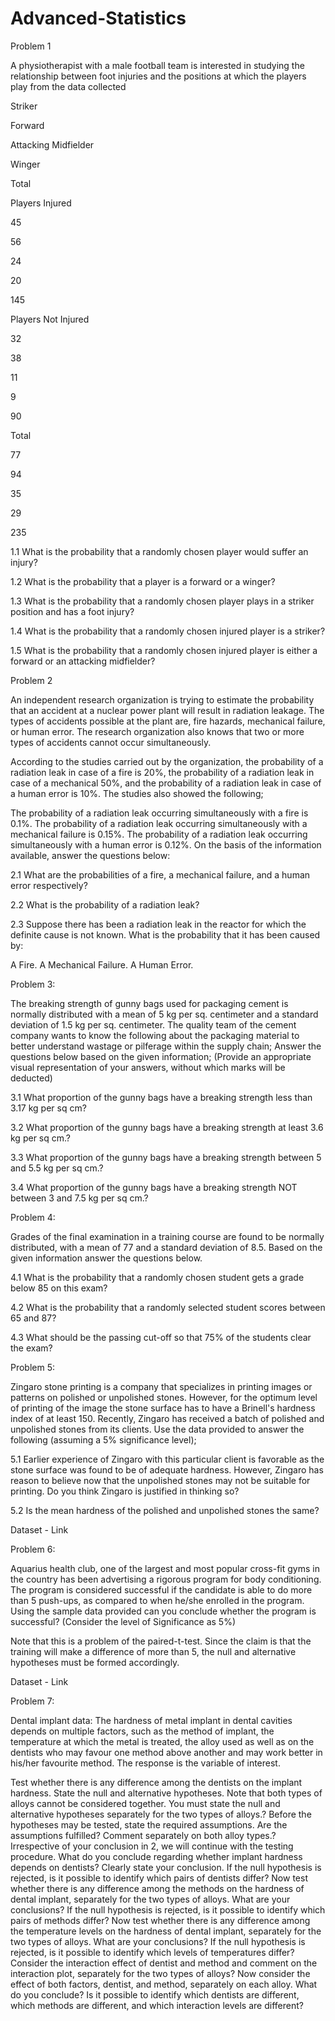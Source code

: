 # Advanced-Statistics


Problem 1

A physiotherapist with a male football team is interested in studying the relationship between foot injuries and the positions at which the players play from the data collected

 

 

Striker

Forward

Attacking Midfielder

Winger

Total

Players Injured

45

56

24

20

145

Players Not Injured

32

38

11

9

90

Total

77

94

35

29

235

 

1.1 What is the probability that a randomly chosen player would suffer an injury?

1.2 What is the probability that a player is a forward or a winger?

1.3 What is the probability that a randomly chosen player plays in a striker position and has a foot injury?

1.4 What is the probability that a randomly chosen injured player is a striker?

1.5 What is the probability that a randomly chosen injured player is either a forward or an attacking midfielder? 

 

Problem 2

An independent research organization is trying to estimate the probability that an accident at a nuclear power plant will result in radiation leakage. The types of accidents possible at the plant are, fire hazards, mechanical failure, or human error. The research organization also knows that two or more types of accidents cannot occur simultaneously.

According to the studies carried out by the organization, the probability of a radiation leak in case of a fire is 20%, the probability of a radiation leak in case of a mechanical 50%, and the probability of a radiation leak in case of a human error is 10%. The studies also showed the following;

The probability of a radiation leak occurring simultaneously with a fire is 0.1%.
The probability of a radiation leak occurring simultaneously with a mechanical failure is 0.15%.
The probability of a radiation leak occurring simultaneously with a human error is 0.12%.
On the basis of the information available, answer the questions below:

2.1 What are the probabilities of a fire, a mechanical failure, and a human error respectively?

2.2 What is the probability of a radiation leak?

2.3 Suppose there has been a radiation leak in the reactor for which the definite cause is not known. What is the probability that it has been caused by:

A Fire.
A Mechanical Failure.
A Human Error.
 

Problem 3:

The breaking strength of gunny bags used for packaging cement is normally distributed with a mean of 5 kg per sq. centimeter and a standard deviation of 1.5 kg per sq. centimeter. The quality team of the cement company wants to know the following about the packaging material to better understand wastage or pilferage within the supply chain; Answer the questions below based on the given information; (Provide an appropriate visual representation of your answers, without which marks will be deducted)



3.1 What proportion of the gunny bags have a breaking strength less than 3.17 kg per sq cm?

3.2 What proportion of the gunny bags have a breaking strength at least 3.6 kg per sq cm.?

3.3 What proportion of the gunny bags have a breaking strength between 5 and 5.5 kg per sq cm.?

3.4 What proportion of the gunny bags have a breaking strength NOT between 3 and 7.5 kg per sq cm.?

 

Problem 4:

 

Grades of the final examination in a training course are found to be normally distributed, with a mean of 77 and a standard deviation of 8.5. Based on the given information answer the questions below.

 

4.1 What is the probability that a randomly chosen student gets a grade below 85 on this exam?

4.2 What is the probability that a randomly selected student scores between 65 and 87?

4.3 What should be the passing cut-off so that 75% of the students clear the exam?

 

Problem 5:

 

Zingaro stone printing is a company that specializes in printing images or patterns on polished or unpolished stones. However, for the optimum level of printing of the image the stone surface has to have a Brinell's hardness index of at least 150. Recently, Zingaro has received a batch of polished and unpolished stones from its clients. Use the data provided to answer the following (assuming a 5% significance level);

 

5.1 Earlier experience of Zingaro with this particular client is favorable as the stone surface was found to be of adequate hardness. However, Zingaro has reason to believe now that the unpolished stones may not be suitable for printing. Do you think Zingaro is justified in thinking so?

5.2 Is the mean hardness of the polished and unpolished stones the same?

 

Dataset - Link

 

Problem 6:

 

Aquarius health club, one of the largest and most popular cross-fit gyms in the country has been advertising a rigorous program for body conditioning. The program is considered successful if the candidate is able to do more than 5 push-ups, as compared to when he/she enrolled in the program. Using the sample data provided can you conclude whether the program is successful? (Consider the level of Significance as 5%)

Note that this is a problem of the paired-t-test. Since the claim is that the training will make a difference of more than 5, the null and alternative hypotheses must be formed accordingly.

 

Dataset - Link

 

Problem 7:

 

Dental implant data: The hardness of metal implant in dental cavities depends on multiple factors, such as the method of implant, the temperature at which the metal is treated, the alloy used as well as on the dentists who may favour one method above another and may work better in his/her favourite method. The response is the variable of interest.

Test whether there is any difference among the dentists on the implant hardness. State the null and alternative hypotheses. Note that both types of alloys cannot be considered together. You must state the null and alternative hypotheses separately for the two types of alloys.?
Before the hypotheses may be tested, state the required assumptions. Are the assumptions fulfilled? Comment separately on both alloy types.? 
Irrespective of your conclusion in 2, we will continue with the testing procedure. What do you conclude regarding whether implant hardness depends on dentists? Clearly state your conclusion. If the null hypothesis is rejected, is it possible to identify which pairs of dentists differ?
Now test whether there is any difference among the methods on the hardness of dental implant, separately for the two types of alloys. What are your conclusions? If the null hypothesis is rejected, is it possible to identify which pairs of methods differ?
Now test whether there is any difference among the temperature levels on the hardness of dental implant, separately for the two types of alloys. What are your conclusions? If the null hypothesis is rejected, is it possible to identify which levels of temperatures differ?
Consider the interaction effect of dentist and method and comment on the interaction plot, separately for the two types of alloys?
Now consider the effect of both factors, dentist, and method, separately on each alloy. What do you conclude? Is it possible to identify which dentists are different, which methods are different, and which interaction levels are different?

